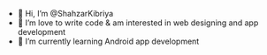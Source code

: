 - 👋 Hi, I’m @ShahzarKibriya
- 👀 I’m love to write code & am interested in web designing and app development
- 🌱 I’m currently learning Android app development

<!---
ShahzarKibriya/ShahzarKibriya is a ✨ special ✨ repository because its `README.md` (this file) appears on your GitHub profile.
You can click the Preview link to take a look at your changes.
--->
